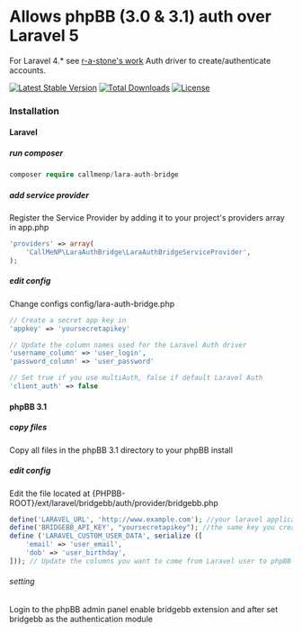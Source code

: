 # Allows phpBB (3.0 & 3.1) auth over Laravel 5

For Laravel 4.\* see [r-a-stone's work](https://github.com/r-a-stone/Laravel-Auth-Bridge) Auth driver to create/authenticate accounts.

[![Latest Stable Version](https://poser.pugx.org/callmenp/lara-auth-bridge/v/stable)](https://packagist.org/packages/callmenp/lara-auth-bridge) [![Total Downloads](https://poser.pugx.org/callmenp/lara-auth-bridge/downloads)](https://packagist.org/packages/callmenp/lara-auth-bridge) [![License](https://poser.pugx.org/callmenp/lara-auth-bridge/license)](https://packagist.org/packages/callmenp/lara-auth-bridge)

### Installation
#### Laravel
##### run composer
``` php
composer require callmenp/lara-auth-bridge
```
##### add service provider
Register the Service Provider by adding it to your project's providers array in app.php
``` php
'providers' => array(
    'CallMeNP\LaraAuthBridge\LaraAuthBridgeServiceProvider',
);
```
##### edit config
Change configs config/lara-auth-bridge.php
``` php
// Create a secret app key in 
'appkey' => 'yoursecretapikey'

// Update the column names used for the Laravel Auth driver 
'username_column' => 'user_login',
'password_column' => 'user_password'

// Set true if you use multiAuth, false if default Laravel Auth
'client_auth' => false
```

#### phpBB 3.1
##### copy files 
Copy all files in the phpBB 3.1 directory to your phpBB install
##### edit config
Edit the file located at {PHPBB-ROOT}/ext/laravel/bridgebb/auth/provider/bridgebb.php
``` php
define('LARAVEL_URL', 'http://www.example.com'); //your laravel application's url
define('BRIDGEBB_API_KEY', "yoursecretapikey"); //the same key you created earlier
define ('LARAVEL_CUSTOM_USER_DATA', serialize ([
    'email' => 'user_email',
    'dob' => 'user_birthday',
])); // Update the columns you want to come from Laravel user to phpBB user
```
###### setting
Login to the phpBB admin panel enable bridgebb extension and after set bridgebb as the authentication module
